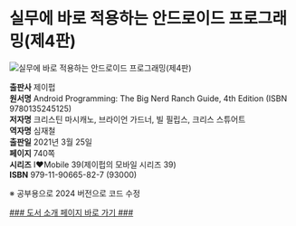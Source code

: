 # 실무에 바로 적용하는 안드로이드 프로그래밍(제4판)
![실무에 바로 적용하는 안드로이드 프로그래밍(제4판)](http://image.kyobobook.co.kr/images/book/xlarge/827/x9791190665827.jpg)

**출판사** 제이펍  
**원서명** Android Programming: The Big Nerd Ranch Guide, 4th Edition (ISBN 9780135245125)  
**저자명** 크리스틴 마시캐노, 브라이언 가드너, 빌 필립스, 크리스 스튜어트  
**역자명** 심재철  
**출판일** 2021년 3월 25일  
**페이지** 740쪽   
**시리즈** I♥Mobile 39(제이펍의 모바일 시리즈 39)  
**ISBN**  979-11-90665-82-7 (93000)  

※ 공부용으로 2024 버전으로 코드 수정

[### 도서 소개 페이지 바로 가기 ###](https://jpub.tistory.com/)  
